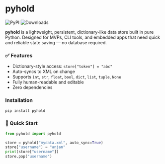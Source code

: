 # pyhold

![PyPI](https://img.shields.io/pypi/v/pyhold)
![Downloads](https://img.shields.io/pypi/dm/pyhold)

**pyhold** is a lightweight, persistent, dictionary-like data store built in pure Python. Designed for MVPs, CLI tools, and embedded apps that need quick and reliable state saving — no database required.

### ✅ Features
- Dictionary-style access: `store["token"] = "abc"`
- Auto-syncs to XML on change
- Supports `int`, `str`, `float`, `bool`, `dict`, `list`, `tuple`, `None`
- Fully human-readable and editable
- Zero dependencies

### Installation
```bash
pip install pyhold
```


### 🚀 Quick Start

```python
from pyhold import pyhold

store = pyhold("mydata.xml", auto_sync=True)
store["username"] = "anjan"
print(store["username"])
store.pop("username")